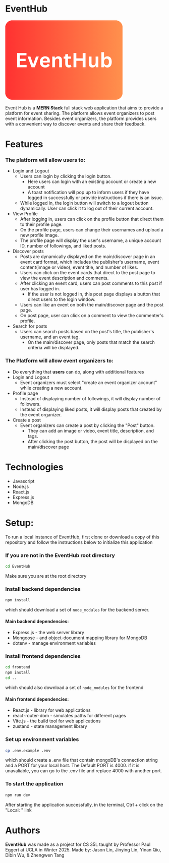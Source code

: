 EventHub
==========

![EventHub](./frontend/public/EventHub_logo.png)

Event Hub is a **MERN Stack** full stack web application that aims to provide a platform for event sharing. The platform allows event organizers to post event information. Besides event organizers, the platform provides users with a convenient way to discover events and share their feedback.

# Features
### The platform will allow **users** to:
* Login and Logout
    * Users can login by clicking the login button.
        * Here users can login with an existing account or create a new account
        * A toast notification will pop up to inform users if they have logged in successfully or provide instructions if there is an issue.
    * While logged in, the login button will switch to a logout button dynamically. User can click it to log out of their current account.
* View Profile
    * After logging in, users can click on the profile button that direct them to their profile page.
    * On the profile page, users can change their usernames and upload a new profile image.
    * The profile page will display the user's username, a unique account ID, number of followings, and liked posts.
* Discover posts
    * Posts are dynamically displayed on the main/discover page in an event card format, which includes the publisher's username, event content(image or video), event title, and number of likes.
    * Users can click on the event cards that direct to the post page to view the event description and comments.
    * After clicking an event card, users can post comments to this post if user has logged in.
        * If the user is not logged in, this post page displays a button that direct users to the login window.
    * Users can like an event on both the main/discover page and the post page.
    * On post page, user can click on a comment to view the commenter's profile.
* Search for posts
    * Users can search posts based on the post's title, the publisher's username, and an event tag.
        * On the main/discover page, only posts that match the search criteria will be displayed.

### The Platform will allow **event organizers** to:
* Do everything that **users** can do, along with additional features
* Login and Logout
    * Event organizers must select "create an event organizer account" while creating a new account.
* Profile page
    * Instead of displaying number of followings, it will display number of followers.
    * Instead of displaying liked posts, it will display posts that created by the event organizer.
* Create a post
    * Event organizers can create a post by clicking the "Post" button.
        * They can add an image or video, event title, description, and tags.
        * After clicking the post button, the post will be displayed on the main/discover page

# Technologies
* Javascript
* Node.js
* React.js
* Express.js
* MongoDB

# Setup:
To run a local instance of EventHub, first clone or download a copy of this repository and follow the instructions below to initialize this application

### If you are not in the EventHub root directory
```bash
cd EventHub
```
Make sure you are at the root directory

### Install backend dependencies
```bash
npm install
```
which should download a set of `node_modules` for the backend server.
#### Main backend dependencies:
* Express.js - the web server library
* Mongoose - and object-document mapping library for MongoDB
* dotenv - manage environment variables

### Install frontend dependencies
```bash
cd frontend
npm install
cd ..
```
which should also download a set of `node_modules` for the frontend
#### Main frontend dependencies:
* React.js - library for web applications
* react-router-dom - simulates paths for different pages
* Vite.js - the build tool for web applications
* zustand - state management library

### Set up environment variables
```bash
cp .env.example .env
```
which should create a .env file that contain mongoDB's connection string and a PORT for your local host.
The Default PORT is 4000. if it is unavaliable, you can go to the .env file and replace 4000 with another port.

### To start the application
```bash
npm run dev
```
After starting the application successfully, in the terminal, Ctrl + click on the "Local: " link

# Authors
**EventHub** was made as a project for CS 35L taught by Professor Paul Eggert at UCLA in Winter 2025.
Made by: Jason Lin, Jinying Lin, Yinan Qiu, Dibin Wu, & Zhengwen Tang
